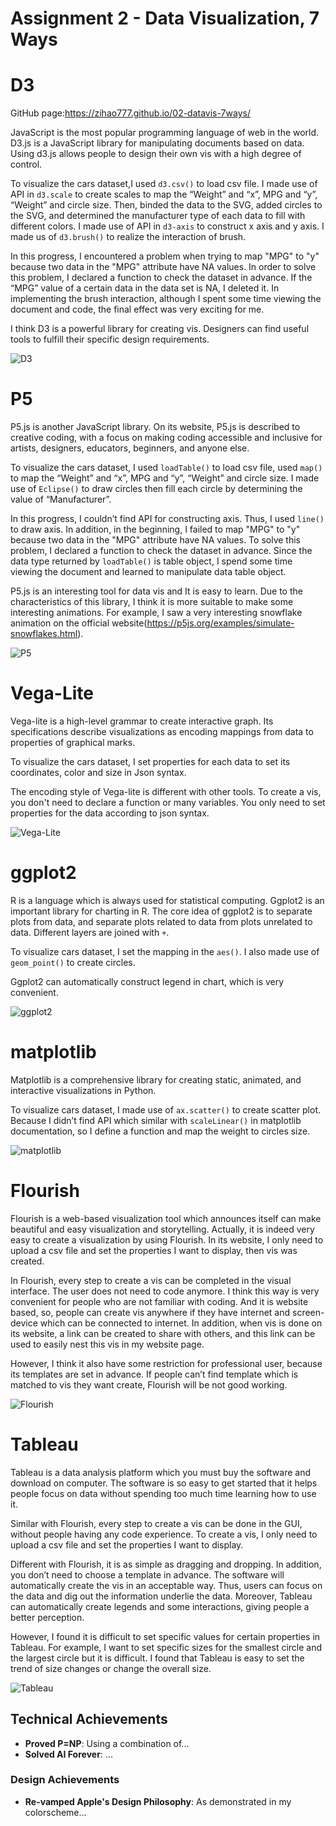 Assignment 2 - Data Visualization, 7 Ways  
===
# D3
GitHub page:https://zihao777.github.io/02-datavis-7ways/<br>

JavaScript is the most popular programming language of web in the world. D3.js is a JavaScript library for manipulating documents based on data. Using d3.js allows people to design their own vis with a high degree of control.

To visualize the cars dataset,I used `d3.csv()` to load csv file. I made use of API in `d3.scale` to create scales to map the “Weight” and “x”, MPG and “y”, “Weight” and circle size. Then, binded the data to the SVG, added circles to the SVG, and determined the manufacturer type of each data to fill with different colors. I made use of API in `d3-axis` to construct x axis and y axis. I made us of `d3.brush()` to realize the interaction of brush. 

In this progress, I encountered a problem when trying to map "MPG" to "y" because two data in the "MPG" attribute have NA values. In order to solve this problem, I declared a function to check the dataset in advance. If the “MPG” value of a certain data in the data set is NA, I deleted it.  In implementing the brush interaction, although I spent some time viewing the document and code, the final effect was very exciting for me. 

I think D3 is a powerful library for creating vis. Designers can find useful tools to fulfill their specific design requirements.

![D3](img/D3.gif)

# P5
P5.js is another JavaScript library. On its website, P5.js is described to creative coding, with a focus on making coding accessible and inclusive for artists, designers, educators, beginners, and anyone else. 

To visualize the cars dataset, I used `loadTable()` to load csv file, used `map()` to map the “Weight” and “x”, MPG and “y”, “Weight” and circle size. I made use of `Eclipse()` to draw circles then fill each circle by determining the value of “Manufacturer”.

In this progress, I couldn’t find API for constructing axis. Thus, I used `line()` to draw axis. In addition, in the beginning, I failed to map "MPG" to "y" because two data in the "MPG" attribute have NA values. To solve this problem, I declared a function to check the dataset in advance. Since the data type returned by `loadTable()` is table object, I spend some time viewing the document and learned to manipulate data table object.

P5.js is an interesting tool for data vis and It is easy to learn. Due to the characteristics of this library, I think it is more suitable to make some interesting animations. For example, I saw a very interesting snowflake animation on the official website(https://p5js.org/examples/simulate-snowflakes.html).

![P5](img/P5.png)

# Vega-Lite
Vega-lite is a high-level grammar to create interactive graph. Its specifications describe visualizations as encoding mappings from data to properties of graphical marks.

To visualize the cars dataset, I set properties for each data to set its coordinates, color and size in Json syntax.

The encoding style of Vega-lite is different with other tools. To create a vis, you don't need to declare a function or many variables. You only need to set properties for the data according to json syntax.

![Vega-Lite](img/Vega.png)

# ggplot2
R is a language which is always used for statistical computing. Ggplot2 is an important library for charting in R. The core idea of ggplot2 is to separate plots from data, and separate plots related to data from plots unrelated to data. Different layers are joined with `+`.

To visualize cars dataset, I set the mapping in the `aes()`. I also made use of ` geom_point()` to create circles. 

Ggplot2 can automatically construct legend in chart, which is very convenient.

![ggplot2](img/ggplot2.png)

# matplotlib
Matplotlib is a comprehensive library for creating static, animated, and interactive visualizations in Python. 

To visualize cars dataset, I made use of `ax.scatter()` to create scatter plot. Because I didn’t find API which similar with `scaleLinear()` in matplotlib documentation, so I define a function and map the weight to circles size.

![matplotlib](img/matplotlib.png)

# Flourish
Flourish is a web-based visualization tool which announces itself can make beautiful and easy visualization and storytelling. Actually, it is indeed very easy to create a visualization by using Flourish. In its website, I only need to upload a csv file and set the properties I want to display, then vis was created.

In Flourish, every step to create a vis can be completed in the visual interface. The user does not need to code anymore. I think this way is very convenient for people who are not familiar with coding. And it is website based, so, people can create vis anywhere if they have internet and screen-device which can be connected to internet. In addition, when vis is done on its website, a link can be created to share with others, and this link can be used to easily nest this vis in my website page.

However, I think it also have some restriction for professional user, because its templates are set in advance. If people can’t find template which is matched to vis they want create, Flourish will be not good working.

![Flourish](img/Flourish.png)

# Tableau
Tableau is a data analysis platform which you must buy the software and download on computer. The software is so easy to get started that it helps people focus on data without spending too much time learning how to use it. 

Similar with Flourish, every step to create a vis can be done in the GUI, without people having any code experience. To create a vis, I only need to upload a csv file and set the properties I want to display.

Different with Flourish, it is as simple as dragging and dropping. In addition, you don’t need to choose a template in advance. The software will automatically create the vis in an acceptable way. Thus, users can focus on the data and dig out the information underlie the data. Moreover, Tableau can automatically create legends and some interactions, giving people a better perception. 

However, I found it is difficult to set specific values for certain properties in Tableau. For example, I want to set specific sizes for the smallest circle and the largest circle but it is difficult. I found that Tableau is easy to set the trend of size changes or change the overall size.

![Tableau](img/Tableau.png)



## Technical Achievements
- **Proved P=NP**: Using a combination of...
- **Solved AI Forever**: ...

### Design Achievements
- **Re-vamped Apple's Design Philosophy**: As demonstrated in my colorscheme...
